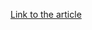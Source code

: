 [Link to the article](https://cynet.com/attack-techniques-hands-on/new-wave-of-emotet-when-project-x-turns-into-y/)
